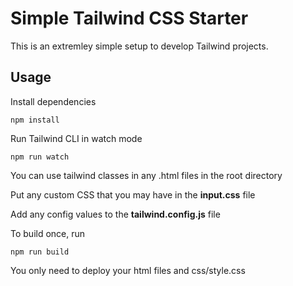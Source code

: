 # Simple Tailwind CSS Starter

This is an extremley simple setup to develop Tailwind projects.

## Usage

Install dependencies

```
npm install
```

Run Tailwind CLI in watch mode

```
npm run watch
```

You can use tailwind classes in any .html files in the root directory

Put any custom CSS that you may have in the **input.css** file

Add any config values to the **tailwind.config.js** file

To build once, run

```
npm run build
```

You only need to deploy your html files and css/style.css
